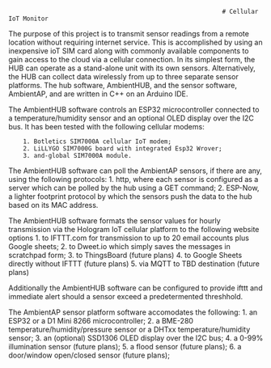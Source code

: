                                                                # Cellular IoT Monitor

The purpose of this project is to transmit sensor readings from a remote location without requiring internet service.  This is accomplished by using an inexpensive ioT SIM card along with commonly available components to gain access to the cloud via a cellular connection. In its simplest form, the HUB can operate as a stand-alone unit with its own sensors. Alternatively, the HUB can collect data wirelessly from up to three separate sensor platforms.  The hub software, AmbientHUB, and the sensor software, AmbientAP, and are written in C++ on an Arduino IDE.

The AmbientHUB software controls an ESP32 microcontroller connected to a temperature/humidity sensor and an optional OLED display over the I2C bus. It has been tested with the following cellular modems:

        1. Botletics SIM7000A cellular IoT modem;
        2. LiLLYGO SIM7000G board with integrated Esp32 Wrover;
        3. and-global SIM7000A module.  

The AmbientHUB software can poll the AmbientAP sensors, if there are any, using the following protocols:
        1. http, where each sensor is configured as a server which can be polled by the hub using a GET command;
        2. ESP-Now, a lighter footprint protocol by which the sensors push the data to the hub based on its MAC address.


The AmbientHUB software formats the sensor values for hourly transmission via the Hologram IoT cellular platform to the following website options
        1. to IFTTT.com for transmission to up to 20 email accounts plus Google sheets;
        2. to Dweet.io which simply saves the messages in scratchpad form;
        3. to ThingsBoard (future plans)
        4. to Google Sheets directly without IFTTT (future plans)
        5. via MQTT to TBD destination (future plans)

Additionally the AmbientHUB software can be configured to provide ifttt and immediate alert should a sensor exceed a predetermented threshhold.

The AmbientAP sensor platform software accomodates the following:
        1. an ESP32 or a D1 Mini 8266 microcontroller; 
        2. a BME-280 temperature/humidity/pressure sensor or a DHTxx temperature/humidity sensor;
        3. an (optional) SSD1306 OLED display over the I2C bus;
        4. a 0-99% illumination sensor (future plans);
        5. a flood sensor (future plans);
        6. a door/window open/closed sensor (future plans);
              
